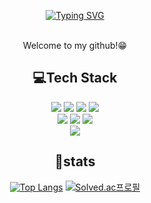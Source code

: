 <div align="center">
  
[![Typing SVG](https://readme-typing-svg.demolab.com?font=Fira+Code&size=34&duration=3000&pause=1500&color=45DC39&center=true&vCenter=true&random=false&width=435&lines=Hi+there%F0%9F%91%8B;I'm+Seungju!%F0%9F%A7%91%F0%9F%8F%BB%E2%80%8D%F0%9F%92%BB)](https://git.io/typing-svg)
  <br>
  <br>
  
  Welcome to my github!😁<br>


  <h2>💻Tech Stack</h2>
  <img src="https://img.shields.io/badge/HTML-E34F26?style=for-the-badge&logo=html5&logoColor=white">
  <img src="https://img.shields.io/badge/CSS-1572B6?style=for-the-badge&logo=css3&logoColor=white">
  <img src="https://img.shields.io/badge/JAVASCRIPT-F7DF1E?style=for-the-badge&logo=javascript&logoColor=white">
  <img src="https://img.shields.io/badge/REACT-61DAFB?style=for-the-badge&logo=react&logoColor=white">
  <br>
  <img src="https://img.shields.io/badge/JAVA-FFA500?style=for-the-badge&logo=openjdk&logoColor=white">
  <img src="https://img.shields.io/badge/SPRING-6DB33F?style=for-the-badge&logo=spring&logoColor=white">
  <img src="https://img.shields.io/badge/SPRINGBOOT-6DB33F?style=for-the-badge&logo=springboot&logoColor=white">
  
  <br>
  <img src="https://img.shields.io/badge/PYTHON-3776AB?style=for-the-badge&logo=Python&logoColor=white">

  <br>
  <h2>💪stats</h2>
  
  [![Top Langs](https://github-readme-stats.vercel.app/api/top-langs/?username=ooosj&layout=donut)](https://github.com/ooosj/github-readme-stats) 
  [![Solved.ac프로필](http://mazassumnida.wtf/api/v2/generate_badge?boj=tmdwn8775)](https://solved.ac/tmdwn8775)

</div>


<!--
**ooosj/ooosj** is a ✨ _special_ ✨ repository because its `README.md` (this file) appears on your GitHub profile.

Here are some ideas to get you started:

- 🔭 I’m currently working on ...
- 🌱 I’m currently learning ...
- 👯 I’m looking to collaborate on ...
- 🤔 I’m looking for help with ...
- 💬 Ask me about ...
- 📫 How to reach me: ...
- 😄 Pronouns: ...
- ⚡ Fun fact: ...
-->
